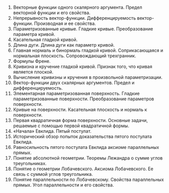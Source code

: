 1. Векторные функции одного скалярного аргумента. Предел векторной функции и его свойства.
1. Непрерывность вектор-функции. Дифференцируемость вектор-функции. Производная и ее свойства.
1. Параметризованные кривые. Гладкие кривые. Преобразование параметра кривой.
1. Касательная гладкой кривой.
1. Длина дуги. Длина дуги как параметр кривой.
1. Главная нормаль и бинормаль гладкой кривой. Соприкасающаяся и нормальная плоскость. Сопровождающий трехгранник.
1. Формулы Френе.
1. Кривизна и кручение гладкой кривой. Признак того, что кривая является плоской.
1. Вычисление кривизны и кручения в произвольной параметризации.
1. Вектор-функции двух скалярных аргументов. Предел и дифференцируемость.
1. Элементарная параметризованная поверхность. Гладкие параметризованные поверхности. Преобразование параметров поверхности.
1. Кривые на поверхности. Касательная плоскость и нормаль к поверхности.
1. Первая квадратичная форма поверхности. Основные задачи, решаемые с помощью первой квадратичной формы.
1. «Начала» Евклида. Пятый постулат.
1. Исторический обзор попыток доказательства пятого постулата Евклида.
1. Равносильность пятого постулата Евклида аксиоме параллельных прямых.
1. Понятие абсолютной геометрии. Теоремы Лежандра о сумме углов треугольниках.
1. Понятие о геометрии Лобачевского. Аксиома Лобачевского. Ее связь с суммой углов треугольника.
1. Понятие параллельности по Лобачевскому. Свойства параллельных прямых. Угол параллельности и его свойства.
